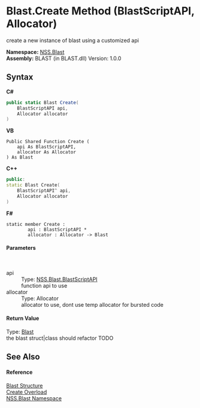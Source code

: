 # Blast.Create Method (BlastScriptAPI, Allocator)
 

create a new instance of blast using a customized api

**Namespace:**&nbsp;<a href="88b55311-4a89-0894-e27a-e157e443c7f7">NSS.Blast</a><br />**Assembly:**&nbsp;BLAST (in BLAST.dll) Version: 1.0.0

## Syntax

**C#**<br />
``` C#
public static Blast Create(
	BlastScriptAPI api,
	Allocator allocator
)
```

**VB**<br />
``` VB
Public Shared Function Create ( 
	api As BlastScriptAPI,
	allocator As Allocator
) As Blast
```

**C++**<br />
``` C++
public:
static Blast Create(
	BlastScriptAPI^ api, 
	Allocator allocator
)
```

**F#**<br />
``` F#
static member Create : 
        api : BlastScriptAPI * 
        allocator : Allocator -> Blast 

```


#### Parameters
&nbsp;<dl><dt>api</dt><dd>Type: <a href="e6f5a4bb-3337-aec4-3768-690bdad3c62b">NSS.Blast.BlastScriptAPI</a><br />function api to use</dd><dt>allocator</dt><dd>Type: Allocator<br />allocator to use, dont use temp allocator for bursted code</dd></dl>

#### Return Value
Type: <a href="efe93ce5-baaf-ed42-b038-35b4ff074233">Blast</a><br />the blast struct|class should refactor TODO

## See Also


#### Reference
<a href="efe93ce5-baaf-ed42-b038-35b4ff074233">Blast Structure</a><br /><a href="0aee659a-d134-fa02-5602-926c3ed14883">Create Overload</a><br /><a href="88b55311-4a89-0894-e27a-e157e443c7f7">NSS.Blast Namespace</a><br />